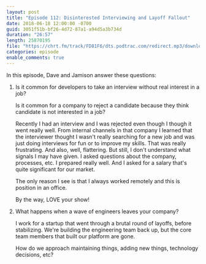 ```yaml
---
layout: post
title: "Episode 112: Disinterested Interviewing and Layoff Fallout"
date: 2018-06-18 12:00:00 -0700
guid: 3051f51b-bf26-4d72-87a1-a94d5a3b734d
duration: "26:57"
length: 25870195
file: "https://chrt.fm/track/FD81F6/dts.podtrac.com/redirect.mp3/download.softskills.audio/sse-112.mp3"
categories: episode
enable_comments: true
---
```


In this episode, Dave and Jamison answer these questions:

1. Is it common for developers to take an interview without real interest in a job?

   Is it common for a company to reject a candidate because they think candidate is not interested in a job?

   Recently I had an interview and I was rejected even though I though it went really well. From internal channels in that company I learned that the interviewer thought I wasn't really searching for a new job and was just doing interviews for fun or to improve my skills. That was really frustrating. And also, well, flattering. But still, I don't understand what signals I may have given. I asked questions about the company, processes, etc. I prepared really well. And I asked for a salary that's quite significant for our market.

   The only reason I see is that I always worked remotely and this is position in an office.

   By the way, LOVE your show!

2. What happens when a wave of engineers leaves your company?

   I work for a startup that went through a brutal round of layoffs, before stabilizing. We're building the engineering team back up, but the core team members that built our platform are gone.

   How do we approach maintaining things, adding new things, technology decisions, etc?

